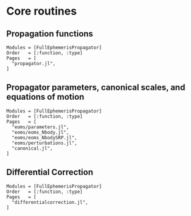# Core routines

## Propagation functions

```@autodocs
Modules = [FullEphemerisPropagator]
Order   = [:function, :type]
Pages   = [
  "propagator.jl",
]
```

## Propagator parameters, canonical scales, and equations of motion

```@autodocs
Modules = [FullEphemerisPropagator]
Order   = [:function, :type]
Pages   = [
  "eoms/parameters.jl",
  "eoms/eoms_Nbody.jl",
  "eoms/eoms_NbodySRP.jl",
  "eoms/perturbations.jl",
  "canonical.jl",
]
```

## Differential Correction

```@autodocs
Modules = [FullEphemerisPropagator]
Order   = [:function, :type]
Pages   = [
  "differentialcorrection.jl",
]
```